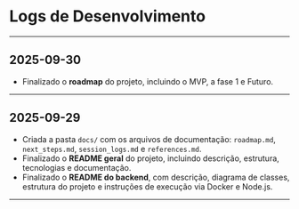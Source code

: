 # Logs de Desenvolvimento

---

## 2025-09-30

- Finalizado o **roadmap** do projeto, incluindo o MVP, a fase 1 e Futuro.

---

## 2025-09-29

- Criada a pasta `docs/` com os arquivos de documentação: `roadmap.md`, `next_steps.md`, `session_logs.md` e `references.md`.  
- Finalizado o **README geral** do projeto, incluindo descrição, estrutura, tecnologias e documentação.  
- Finalizado o **README do backend**, com descrição, diagrama de classes, estrutura do projeto e instruções de execução via Docker e Node.js.  

---
